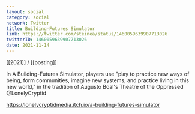 ```yaml
---
layout: social
category: social
network: Twitter
title: Building-Futures Simulator
link: https://twitter.com/steinea/status/1460059639907713026
twitterID: 1460059639907713026
date: 2021-11-14
---
```


[[2021]] / [[posting]]

In A Building-Futures Simulator, players use "play to practice new ways of being, form communities, imagine new systems, and practice living in this new world," in the tradition of Augusto Boal's Theatre of the Oppressed @LonelyCryptid

<https://lonelycryptidmedia.itch.io/a-building-futures-simulator>
